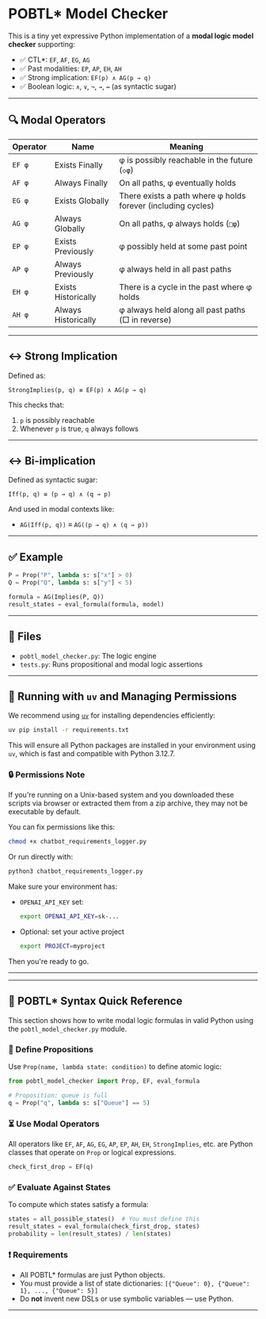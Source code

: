 
# POBTL* Model Checker

This is a tiny yet expressive Python implementation of a **modal logic model checker** supporting:

- ✅ CTL*: `EF`, `AF`, `EG`, `AG`
- ✅ Past modalities: `EP`, `AP`, `EH`, `AH`
- ✅ Strong implication: `EF(p) ∧ AG(p → q)`
- ✅ Boolean logic: `∧`, `∨`, `¬`, `→`, `↔` (as syntactic sugar)

---

## 🔍 Modal Operators

| Operator | Name                  | Meaning                                                                 |
|----------|-----------------------|-------------------------------------------------------------------------|
| `EF φ`   | Exists Finally        | φ is possibly reachable in the future (`◇φ`)                            |
| `AF φ`   | Always Finally        | On all paths, φ eventually holds                                        |
| `EG φ`   | Exists Globally       | There exists a path where φ holds forever (including cycles)            |
| `AG φ`   | Always Globally       | On all paths, φ always holds (`□φ`)                                     |
| `EP φ`   | Exists Previously     | φ possibly held at some past point                                      |
| `AP φ`   | Always Previously     | φ always held in all past paths                                         |
| `EH φ`   | Exists Historically   | There is a cycle in the past where φ holds                              |
| `AH φ`   | Always Historically   | φ always held along all past paths (□ in reverse)                       |

---

## ↔️ Strong Implication

Defined as:

```
StrongImplies(p, q) ≡ EF(p) ∧ AG(p → q)
```

This checks that:

1. `p` is possibly reachable
2. Whenever `p` is true, `q` always follows

---

## ↔️ Bi-implication

Defined as syntactic sugar:

```
Iff(p, q) ≡ (p → q) ∧ (q → p)
```

And used in modal contexts like:

- `AG(Iff(p, q))` ≡ `AG((p → q) ∧ (q → p))`

---

## ✅ Example

```python
P = Prop("P", lambda s: s["x"] > 0)
Q = Prop("Q", lambda s: s["y"] < 5)

formula = AG(Implies(P, Q))
result_states = eval_formula(formula, model)
```

---

## 📁 Files

- `pobtl_model_checker.py`: The logic engine
- `tests.py`: Runs propositional and modal logic assertions


---

## 🔧 Running with `uv` and Managing Permissions

We recommend using [`uv`](https://github.com/astral-sh/uv) for installing dependencies efficiently:

```bash
uv pip install -r requirements.txt
```

This will ensure all Python packages are installed in your environment using `uv`, which is fast and compatible with Python 3.12.7.

### 🔒 Permissions Note

If you're running on a Unix-based system and you downloaded these scripts via browser or extracted them from a zip archive, they may not be executable by default.

You can fix permissions like this:

```bash
chmod +x chatbot_requirements_logger.py
```

Or run directly with:

```bash
python3 chatbot_requirements_logger.py
```

Make sure your environment has:

- `OPENAI_API_KEY` set:  
  ```bash
  export OPENAI_API_KEY=sk-...
  ```

- Optional: set your active project  
  ```bash
  export PROJECT=myproject
  ```

Then you're ready to go.

---

---

## 🧠 POBTL* Syntax Quick Reference

This section shows how to write modal logic formulas in valid Python using the `pobtl_model_checker.py` module.

### 🧩 Define Propositions

Use `Prop(name, lambda state: condition)` to define atomic logic:

```python
from pobtl_model_checker import Prop, EF, eval_formula

# Proposition: queue is full
q = Prop("q", lambda s: s["Queue"] == 5)
```

### ⏳ Use Modal Operators

All operators like `EF`, `AF`, `AG`, `EG`, `AP`, `EP`, `AH`, `EH`, `StrongImplies`, etc. are Python classes that operate on `Prop` or logical expressions.

```python
check_first_drop = EF(q)
```

### ✅ Evaluate Against States

To compute which states satisfy a formula:

```python
states = all_possible_states()  # You must define this
result_states = eval_formula(check_first_drop, states)
probability = len(result_states) / len(states)
```

### ❗ Requirements

- All POBTL* formulas are just Python objects.
- You must provide a list of state dictionaries: `[{"Queue": 0}, {"Queue": 1}, ..., {"Queue": 5}]`
- Do **not** invent new DSLs or use symbolic variables — use Python.

---